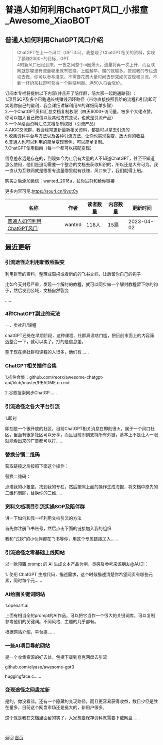 # 普通人如何利用ChatGPT风口_小报童_Awesome_XiaoBOT

## 普通人如何利用ChatGPT风口介绍
> ChatGPT在上一个风口（GPT3.5），我整理了ChatGPT相关的资料，实现了躺赚2000+的目标，GPT  
4的新风口已经到来，一夜之间整个ai圈爆火，流量将再一次上升，而互联网就是哪里有流量哪里就有钱赚，上船越早，赚的就越多。按照我的专栏流程去做，你可以参与进来，不需要花费大量时间去研究如何变现和引流，不到一杯奶茶钱即可获得一个躺赚利器。满50人将会涨价。    
    
订阅本专栏将提供以下内容(并且开了陪伴群，陪大家一起跑通路径）:    
1.项目SOP及多个已跑通长线赚钱闭环路径（带你直接按照我给的流程和引流即可实现你自己的盈利，我会详细讲解利用AI的详细简单步骤）    
2.一个ChatGPT资料汇总文档复制权限（四天6000+访问量，被多个大佬点赞，你可以加入自己微信以及其他方式变现，也就是引流产品）    
3.一个AI绘画资料汇总文档复制权限（引流产品）    
4.AIGC交流群，我会经常更新最新相关资料，都是可以拿去引流的    
5.收集资料平台与方法以及各种引流方法，让你也实现裂变，放大你的收益    
6.普通人也可以利用的简单变现案例，可以简单复制。    
7.ChatGPT使用指南（每一个都可以搭配变现）    
    
信息差永远是存在的，到现如今为止仍有大量的人不知道ChatGPT，甚至不知道怎么使用，他们是迫切需要一个整合的文档去获取知识的，所以还是大有可为。我一直认为互联网就是哪里有流量哪里就有钱赚，风口来了，我们就得上船。    
    
购买之后添加微信：wanted_2016u，拉你进群和给你链接    
    
更多内容可见:https://sourl.cn/9vutCy  
  


|名称|作者|读者数量|内容数量|更新时间|
|---|---|---|---|---|
|[普通人如何利用ChatGPT风口](https://xiaobot.net/p/wanted_01?refer=0b133df9-27dc-423b-8101-639049001c13)|wanted|118人|15篇|2023-04-02|

## 最近更新
### 引流途径之利用新教程裂变

利用群里的资料，整理成周报或者新的的飞书文档，让后留你自己的钩子

比如今天封号严重，发现一个解封的教程，就可以同步做一个解封教程留下你的钩子，然后发到公域，文档自然裂变

......

### 4种ChatGPT副业的玩法

一、卖社群/课程

chatGPT还处在早期阶段，这种课程、社群真没啥门槛，把目前市面上的内容筛选整合一下，就可以卖了，打的是信息差。

鉴于现在卖社群和课程的人很多，他们有......

### ChatGPT相关插件合集

1.插件合集：github.com/reorx/awesome-chatgpt-api/blob/master/README.cn.md

2.谷歌搜索同步ChatGP......

### 引流途径之各大平台引流

1.即刻

即刻是一个很开放的社区，目前ChatGPT相关消息在即刻很火，属于一个风口社区，里面有很多社区可以分享，而且目前即刻支持所有外链，基本上不是让人一眼就能看出来的广告都可以打......

### 替换分销二维码

获取链接之后按照下面这个操作：

替换二维码：

点进我的小报童，找到我的专栏，然后按照上面的操作生成海报，将文档中原先的二维码删除，替换你的二维......

### 资料文档项目引流实操SOP及陪伴群

讲一下如何和我一样利用文档引流的方法

首先你注册飞书账号，然后点击下面的链接加入我的组织

我和“式钦”的小伙伴都在飞书等你，用这个专属链接加入......

### 引流途径之零基础上线网站

以一款预置 prompt 的 AI 生成文本产品为例，灵感及参考来源朋友@AUDI：

1\. 使用 ChatGPT 生成代码，描述需求，这个时候描述清楚你希望网页有哪些元素，同时每个元......

### AI绘画关键词网站

1.openart.ai

上面有相当全的prompt的AI作品，可以把它当作一个很大的关键词库，可以复制参考他们的关键词。不同风格、主题的几乎都有。

根据网站介绍，平台提......

### 一些AI项目导航网站

是一个收集资源的好去处，包括下载到夸克网盘去引流

github.com/elyase/awesome-gpt3

huggingface.c......

### 变现途径之网盘拉新

是的，你没看错，还有一个隐藏的变现路径，而且更容易获得收益，数目少但是胜在量多。目前这个网盘市场还是挺大的，新用户很多。

这个就是我在文档里面留的钩子，大家想要保存资料就需要下载网盘......


<a href="https://github.com/Reno9527/awesome-xiaobot" style="color: white; text-decoration: none;">awesome-xiaobot</a>

返回 [首页](../README.md)
